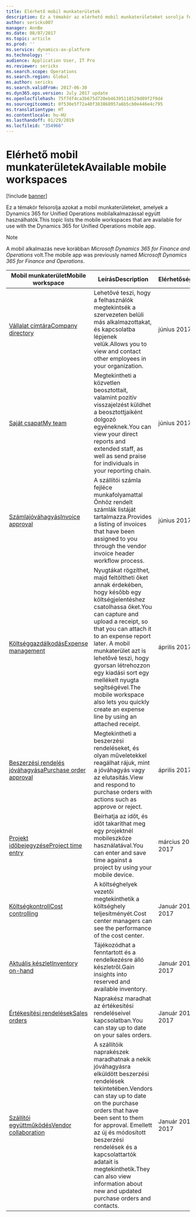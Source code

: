 ```yaml
---
title: Elérhető mobil munkaterületek
description: Ez a témakör az elérhető mobil munkaterületeket sorolja fel.
author: sericks007
manager: AnnBe
ms.date: 08/07/2017
ms.topic: article
ms.prod: ''
ms.service: dynamics-ax-platform
ms.technology: ''
audience: Application User, IT Pro
ms.reviewer: sericks
ms.search.scope: Operations
ms.search.region: Global
ms.author: sericks
ms.search.validFrom: 2017-06-30
ms.dyn365.ops.version: July 2017 update
ms.openlocfilehash: 75f7df4ca3b675d720eb46395118529d09f2f9d4
ms.sourcegitcommit: 0f530e5f72a40f383868957a6b5cb0e446e4c795
ms.translationtype: HT
ms.contentlocale: hu-HU
ms.lasthandoff: 01/29/2019
ms.locfileid: "354966"
---
```

# <a name="available-mobile-workspaces"></a><span data-ttu-id="9656b-103">Elérhető mobil munkaterületek</span><span class="sxs-lookup"><span data-stu-id="9656b-103">Available mobile workspaces</span></span>

[!include [banner](../includes/banner.md)]

<span data-ttu-id="9656b-104">Ez a témakör felsorolja azokat a mobil munkaterületeket, amelyek a Dynamics 365 for Unified Operations mobilalkalmazással együtt használhatók.</span><span class="sxs-lookup"><span data-stu-id="9656b-104">This topic lists the mobile workspaces that are available for use with the Dynamics 365 for Unified Operations mobile app.</span></span>

> [!NOTE]
> <span data-ttu-id="9656b-105">A mobil alkalmazás neve korábban *Microsoft Dynamics 365 for Finance and Operations* volt.</span><span class="sxs-lookup"><span data-stu-id="9656b-105">The mobile app was previously named *Microsoft Dynamics 365 for Finance and Operations*.</span></span>

| <span data-ttu-id="9656b-106">Mobil munkaterület</span><span class="sxs-lookup"><span data-stu-id="9656b-106">Mobile workspace</span></span>     | <span data-ttu-id="9656b-107">Leírás</span><span class="sxs-lookup"><span data-stu-id="9656b-107">Description</span></span>   | <span data-ttu-id="9656b-108">Elérhetőség</span><span class="sxs-lookup"><span data-stu-id="9656b-108">Availability</span></span>   |
|----------------------|---------------|--------------|
|[<span data-ttu-id="9656b-109">Vállalat címtára</span><span class="sxs-lookup"><span data-stu-id="9656b-109">Company directory</span></span>](company-directory-mobile-workspace.md)| <span data-ttu-id="9656b-110">Lehetővé teszi, hogy a felhasználók megtekintsék a szervezeten belüli más alkalmazottakat, és kapcsolatba lépjenek velük.</span><span class="sxs-lookup"><span data-stu-id="9656b-110">Allows you to view and contact other employees in your organization.</span></span>| <span data-ttu-id="9656b-111">június 2017.</span><span class="sxs-lookup"><span data-stu-id="9656b-111">June 2017</span></span> |    
|[<span data-ttu-id="9656b-112">Saját csapat</span><span class="sxs-lookup"><span data-stu-id="9656b-112">My team</span></span>](manager-self-service-mobile-workspace.md)| <span data-ttu-id="9656b-113">Megtekintheti a közvetlen beosztottait, valamint pozitív visszajelzést küldhet a beosztottjaiként dolgozó egyéneknek.</span><span class="sxs-lookup"><span data-stu-id="9656b-113">You can view your direct reports and extended staff, as well as send praise for individuals in your reporting chain.</span></span>|<span data-ttu-id="9656b-114">június 2017.</span><span class="sxs-lookup"><span data-stu-id="9656b-114">June 2017</span></span> |     
|[<span data-ttu-id="9656b-115">Számlajóváhagyás</span><span class="sxs-lookup"><span data-stu-id="9656b-115">Invoice approval</span></span>](invoice-approval-mobile-workspace.md)| <span data-ttu-id="9656b-116">A szállítói számla fejléce munkafolyamattal Önhöz rendelt számlák listáját tartalmazza.</span><span class="sxs-lookup"><span data-stu-id="9656b-116">Provides a listing of invoices that have been assigned to you through the vendor invoice header workflow process.</span></span>| <span data-ttu-id="9656b-117">június 2017.</span><span class="sxs-lookup"><span data-stu-id="9656b-117">June 2017</span></span>   |
| [<span data-ttu-id="9656b-118">Költséggazdálkodás</span><span class="sxs-lookup"><span data-stu-id="9656b-118">Expense management</span></span>](../../financials/expense-management/expense-management-mobile-workspace.md) | <span data-ttu-id="9656b-119">Nyugtákat rögzíthet, majd feltöltheti őket annak érdekében, hogy később egy költségjelentéshez csatolhassa őket.</span><span class="sxs-lookup"><span data-stu-id="9656b-119">You can capture and upload a receipt, so that you can attach it to an expense report later.</span></span> <span data-ttu-id="9656b-120">A mobil munkaterület azt is lehetővé teszi, hogy gyorsan létrehozzon egy kiadási sort egy mellékelt nyugta segítségével.</span><span class="sxs-lookup"><span data-stu-id="9656b-120">The mobile workspace also lets you quickly create an expense line by using an attached receipt.</span></span> | <span data-ttu-id="9656b-121">április 2017.</span><span class="sxs-lookup"><span data-stu-id="9656b-121">April 2017</span></span> |
| [<span data-ttu-id="9656b-122">Beszerzési rendelés jóváhagyása</span><span class="sxs-lookup"><span data-stu-id="9656b-122">Purchase order approval</span></span>](../../supply-chain/procurement/purchase-order-mobile-workspace.md) | <span data-ttu-id="9656b-123">Megtekintheti a beszerzési rendeléseket, és olyan műveletekkel reagálhat rájuk, mint a jóváhagyás vagy az elutasítás.</span><span class="sxs-lookup"><span data-stu-id="9656b-123">View and respond to purchase orders with actions such as approve or reject.</span></span> | <span data-ttu-id="9656b-124">április 2017.</span><span class="sxs-lookup"><span data-stu-id="9656b-124">April 2017</span></span> |
| [<span data-ttu-id="9656b-125">Projekt időbejegyzése</span><span class="sxs-lookup"><span data-stu-id="9656b-125">Project time entry</span></span>](../../financials/project-management/project-time-entry-mobile-workspace.md) | <span data-ttu-id="9656b-126">Beírhatja az időt, és időt takaríthat meg egy projektnél mobileszköze használatával.</span><span class="sxs-lookup"><span data-stu-id="9656b-126">You can enter and save time against a project by using your mobile device.</span></span> | <span data-ttu-id="9656b-127">március 2017.</span><span class="sxs-lookup"><span data-stu-id="9656b-127">March 2017</span></span> |
| [<span data-ttu-id="9656b-128">Költségkontroll</span><span class="sxs-lookup"><span data-stu-id="9656b-128">Cost controlling</span></span>](../../financials/cost-accounting/cost-controlling-mobile-workspace.md)     | <span data-ttu-id="9656b-129">A költséghelyek vezetői megtekinthetik a költséghely teljesítményét.</span><span class="sxs-lookup"><span data-stu-id="9656b-129">Cost center managers can see the performance of the cost center.</span></span>                                                                                               |  <span data-ttu-id="9656b-130">Január 2017.</span><span class="sxs-lookup"><span data-stu-id="9656b-130">January 2017</span></span>        |
| [<span data-ttu-id="9656b-131">Aktuális készlet</span><span class="sxs-lookup"><span data-stu-id="9656b-131">Inventory on-hand</span></span>](../../supply-chain/inventory/inventory-on-hand-mobile-workspace.md)    | <span data-ttu-id="9656b-132">Tájékozódhat a fenntartott és a rendelkezésre álló készletről.</span><span class="sxs-lookup"><span data-stu-id="9656b-132">Gain insights into reserved and available inventory.</span></span>                                                                                                    |   <span data-ttu-id="9656b-133">Január 2017.</span><span class="sxs-lookup"><span data-stu-id="9656b-133">January 2017</span></span>       |
| [<span data-ttu-id="9656b-134">Értékesítési rendelések</span><span class="sxs-lookup"><span data-stu-id="9656b-134">Sales orders</span></span>](../../supply-chain/sales-marketing/sales-orders-mobile-workspace.md)         | <span data-ttu-id="9656b-135">Naprakész maradhat az értékesítési rendeléseivel kapcsolatban.</span><span class="sxs-lookup"><span data-stu-id="9656b-135">You can stay up to date on your sales orders.</span></span>                                                                                                                          |  <span data-ttu-id="9656b-136">Január 2017.</span><span class="sxs-lookup"><span data-stu-id="9656b-136">January 2017</span></span>                  |
| [<span data-ttu-id="9656b-137">Szállítói együttműködés</span><span class="sxs-lookup"><span data-stu-id="9656b-137">Vendor collaboration</span></span>](../../supply-chain/procurement/vendor-collaboration-mobile-workspace.md) | <span data-ttu-id="9656b-138">A szállítóik naprakészek maradhatnak a nekik jóváhagyásra elküldött beszerzési rendelések tekintetében.</span><span class="sxs-lookup"><span data-stu-id="9656b-138">Vendors can stay up to date on the purchase orders that have been sent to them for approval.</span></span> <span data-ttu-id="9656b-139">Emellett az új és módosított beszerzési rendelések és a kapcsolattartók adatait is megtekinthetik.</span><span class="sxs-lookup"><span data-stu-id="9656b-139">They can also view information about new and updated purchase orders and contacts.</span></span> |<span data-ttu-id="9656b-140">Január 2017.</span><span class="sxs-lookup"><span data-stu-id="9656b-140">January 2017</span></span>    |

